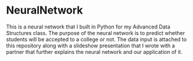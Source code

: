 # NeuralNetwork
This is a neural network that I built in Python for my Advanced Data Structures class. The purpose of the neural network is to predict whether students will be accepted to a college or not. The data input is attached to this repository along with a slideshow presentation that I wrote with a partner that further explains the neural network and our application of it.
